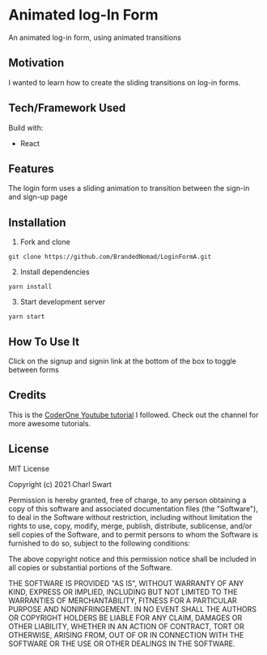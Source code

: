 # Animated log-In Form

An animated log-in form, using animated transitions

## Motivation

I wanted to learn how to create the sliding transitions on log-in forms.

## Tech/Framework Used

Build with:
* React

## Features

The login form uses a sliding animation to transition between the sign-in and sign-up page

## Installation

1. Fork and clone 

`git clone https://github.com/BrandedNomad/LoginFormA.git`

2. Install dependencies

`yarn install`

3. Start development server

`yarn start`


## How To Use It

Click on the signup and signin link at the bottom of the box to toggle between forms

## Credits

This is the [CoderOne Youtube tutorial](https://www.youtube.com/watch?v=juUaJpMd2LE) I followed. Check out the channel for more awesome tutorials. 

## License

MIT License

Copyright (c) 2021 Charl Swart

Permission is hereby granted, free of charge, to any person obtaining a copy
of this software and associated documentation files (the "Software"), to deal
in the Software without restriction, including without limitation the rights
to use, copy, modify, merge, publish, distribute, sublicense, and/or sell
copies of the Software, and to permit persons to whom the Software is
furnished to do so, subject to the following conditions:

The above copyright notice and this permission notice shall be included in all
copies or substantial portions of the Software.

THE SOFTWARE IS PROVIDED "AS IS", WITHOUT WARRANTY OF ANY KIND, EXPRESS OR
IMPLIED, INCLUDING BUT NOT LIMITED TO THE WARRANTIES OF MERCHANTABILITY,
FITNESS FOR A PARTICULAR PURPOSE AND NONINFRINGEMENT. IN NO EVENT SHALL THE
AUTHORS OR COPYRIGHT HOLDERS BE LIABLE FOR ANY CLAIM, DAMAGES OR OTHER
LIABILITY, WHETHER IN AN ACTION OF CONTRACT, TORT OR OTHERWISE, ARISING FROM,
OUT OF OR IN CONNECTION WITH THE SOFTWARE OR THE USE OR OTHER DEALINGS IN THE
SOFTWARE.
